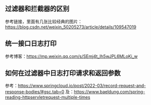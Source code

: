## 过滤器和拦截器的区别
参考链接，里面有几张比较经典的图片：https://blog.csdn.net/weixin_50205273/article/details/109547019


## 统一接口日志打印
参考博客：https://mp.weixin.qq.com/s/SEmj4t_Ih5wJPL6MLoKi_w


## 如何在过滤器中日志打印请求和返回参数
参考：https://www.springcloud.io/post/2022-03/record-request-and-response-bodies/#gsc.tab=0
及：https://www.baeldung.com/spring-reading-httpservletrequest-multiple-times
